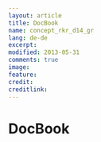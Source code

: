 ```yaml
---
layout: article
title: DocBook
name: concept_rkr_d14_gr
lang: de-de
excerpt: 
modified: 2013-05-31
comments: true
image:
feature:
credit:
creditlink:
---
```


# DocBook




